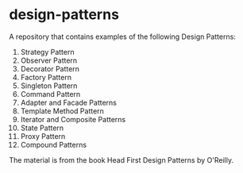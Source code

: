# design-patterns

A repository that contains examples of the following Design Patterns:

 1. Strategy Pattern
 2. Observer Pattern
 3. Decorator Pattern
 4. Factory Pattern
 5. Singleton Pattern
 6. Command Pattern
 7. Adapter and Facade Patterns
 8. Template Method Pattern
 9. Iterator and Composite Patterns
10. State Pattern
11. Proxy Pattern
12. Compound Patterns

The material is from the book Head First Design Patterns by O'Reilly.
